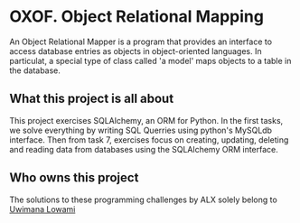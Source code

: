 # OXOF. Object Relational Mapping

An Object Relational Mapper is a program that provides an interface to access
database entries as objects in object-oriented languages. 
In particulat, a special type of class called 'a model' maps objects to a table
in the database.

## What this project is all about

This project exercises SQLAlchemy, an ORM for Python. In the first tasks, we solve everything
by writing SQL Querries using python's MySQLdb interface. Then from task 7, exercises focus on
creating, updating, deleting and reading data from databases using the SQLAlchemy ORM interface.

## Who owns this project

The solutions to these programming challenges by ALX solely belong to [Uwimana Lowami](https://github.com/Sonlowami)